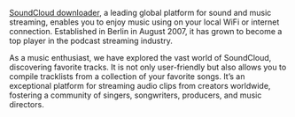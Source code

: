 [SoundCloud downloader](https://freesoundclouddownloader.net/), a leading global platform for sound and music streaming, enables you to enjoy music using on your local WiFi or internet connection. Established in Berlin in August 2007, it has grown to become a top player in the podcast streaming industry.

As a music enthusiast, we have explored the vast world of SoundCloud, discovering favorite tracks. It is not only user-friendly but also allows you to compile tracklists from a collection of your favorite songs. It’s an exceptional platform for streaming audio clips from creators worldwide, fostering a community of singers, songwriters, producers, and music directors. 
